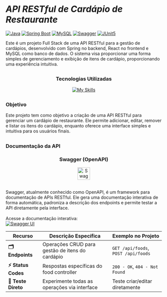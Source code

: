 # *API RESTful de Cardápio de Restaurante*
[![Java](https://img.shields.io/badge/Java-17-%23ED8B00?logo=openjdk)](https://jdk.java.net/17/)
[![Spring Boot](https://img.shields.io/badge/Spring_Boot-3.1.5-%236DB33F?logo=spring)](https://spring.io/projects/spring-boot)
[![MySQL](https://img.shields.io/badge/MySQL-%234479A1?logo=mysql&logoColor=white)](https://www.mysql.com)
[![Swagger](https://img.shields.io/badge/Swagger-2.1.0-%2385EA2D?logo=swagger)](https://swagger.io/)
[![JUnit5](https://img.shields.io/badge/JUnit5-5.9.3-%25B60017?logo=junit5)](https://junit.org/junit5/)

Este é um projeto Full Stack de uma API RESTful para a gestão de cardápios, desenvolvido com Spring no backend, React no frontend e MySQL como banco de dados. O sistema visa proporcionar uma forma simples de gerenciamento e exibição de itens de cardápio, proporcionando uma experiência intuitiva.

<h2></h2>

<div align="center">
  <h3>Tecnologias Utilizadas</h3>
  
  [![My Skills](https://skillicons.dev/icons?i=git,java,spring,mysql,react,idea,postman&perline=8)](https://skillicons.dev)
</div>
<h2></h2>

<h3>Objetivo</h3>
Este projeto tem como objetivo a criação de uma API RESTful para gerenciar um cardápio de restaurante. Ele permite adicionar, editar, remover e listar os itens do cardápio, enquanto oferece uma interface simples e intuitiva para os usuários finais.

<h2></h2>

<h3>Documentação da API</h3>

<div align="center">
  <h3>Swagger (OpenAPI)</h3>
  <img src="https://raw.githubusercontent.com/marwin1991/profile-technology-icons/refs/heads/main/icons/swagger.png" alt="Swagger" width="40"/>
</div>

<br>

Swagger, atualmente conhecido como OpenAPI, é um framework para documentação de APIs RESTful. Ele gera uma documentação interativa de forma automática, padroniza a descrição dos endpoints e permite testar a API diretamente pela interface.
<br><br>
Acesse a documentação interativa:  
[![Swagger UI](https://img.shields.io/badge/Swagger_UI-Live-%2385EA2D?logo=swagger)](http://localhost:8080/swagger-ui.html)

<div align="center">

| **Recurso**            | **Descrição Específica**                                   | **Exemplo no Projeto**                     |
|------------------------|----------------------------------------------------------|------------------------------------- |
| **🗂️ Endpoints**      | Operações CRUD para gestão de itens do cardápio            | `GET /api/foods`, `POST /api/foods`|
| **⚡ Status Codes**      | Respostas específicas do food controller                   | `200 - OK`, `404 - Not Found`   |
| **🧪 Teste Direto**      | Experimente todas as operações via interface               | Teste criar/editar diretamente  |

</div>


<h2></h2>
